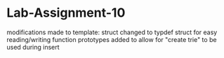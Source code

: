# Lab-Assignment-10

modifications made to template:
  struct changed to typdef struct for easy reading/writing
  function prototypes added to allow for "create trie" to be used during insert
